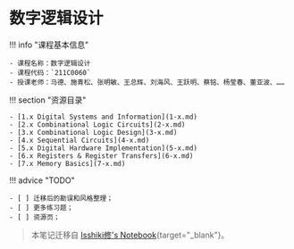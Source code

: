 # 数字逻辑设计

!!! info "课程基本信息"

    - 课程名称：数字逻辑设计
    - 课程代码：`211C0060`
    - 授课老师：马德、施青松、张明敏、王总辉、刘海风、王跃明、蔡铭、杨莹春、董亚波、……

!!! section "资源目录"

    - [1.x Digital Systems and Information](1-x.md)
    - [2.x Combinational Logic Circuits](2-x.md)
    - [3.x Combinational Logic Design](3-x.md)
    - [4.x Sequential Circuits](4-x.md)
    - [5.x Digital Hardware Implementation](5-x.md)
    - [6.x Registers & Register Transfers](6-x.md)
    - [7.x Memory Basics](7-x.md)

!!! advice "TODO"

    - [ ] 迁移后的勘误和风格整理；
    - [ ] 更多练习题；
    - [ ] 资源页；


> 本笔记迁移自 [Isshiki修's Notebook](https://note.isshikih.top/cour_note/D2QD_DigitalDesign/){target="_blank"}。